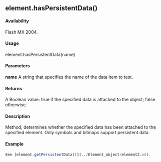 ## element.hasPersistentData()

#### Availability

Flash MX 2004.

#### Usage

element.hasPersistentData(name)

#### Parameters

**name** A string that specifies the name of the data item to test.

#### Returns

A Boolean value: true if the specified data is attached to the object; false otherwise.

#### Description

Method; determines whether the specified data has been attached to the specified element. Only symbols and bitmaps support persistent data.

#### Example

```javascript
See [element.getPersistentData()](../Element_object/element2.md).

```